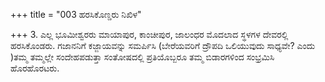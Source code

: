 +++
title = "003 ಹರಸಿಕೊಣ್ಡರು ನಿಖಿಳ"

+++
3. ಎಲ್ಲ ಭೂಮೀಶ್ವರರು ಮಾಯಾಪುರ, ಕಾಂಚೀಪುರ, ಜಾಲಂಧರ ಮೊದಲಾದ ಸ್ಥಳಗಳ ದೇವರಲ್ಲಿ ಹರಸಿಕೊಂಡರು. ಗಜಾನನಿಗೆ ಕಜ್ಜಾಯವನ್ನು ಸಮರ್ಪಿಸಿ (ಬೇರೆಯವರಿಗೆ ದ್ರೌಪದಿ ಒಲಿಯುವುದು ಸಾಧ್ಯವೇ? ಎಂದು )ತಮ್ಮ ತಮ್ಮಲ್ಲೇ ಸಂದೇಹಪಡುತ್ತಾ ಸಂತೋಷದಲ್ಲಿ ಪ್ರತಿಯೊಬ್ಬರೂ ತಮ್ಮ ಬಿಡಾರಗಳಿಂದ ಸಂಭ್ರಮಿಸಿ ಹೊರಹೊರಟರು.